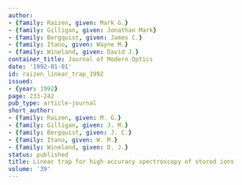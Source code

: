 ```yaml
---
author:
- {family: Raizen, given: Mark G.}
- {family: Gilligan, given: Jonathan Mark}
- {family: Bergquist, given: James C.}
- {family: Itano, given: Wayne M.}
- {family: Wineland, given: David J.}
container_title: Journal of Modern Optics
date: '1992-01-01'
id: raizen_linear_trap_1992
issued:
- {year: 1992}
page: 233-242
pub_type: article-journal
short_author:
- {family: Raizen, given: M. G.}
- {family: Gilligan, given: J. M.}
- {family: Bergquist, given: J. C.}
- {family: Itano, given: W. M.}
- {family: Wineland, given: D. J.}
status: published
title: Linear trap for high-accuracy spectroscopy of stored ions
volume: '39'
---
```

